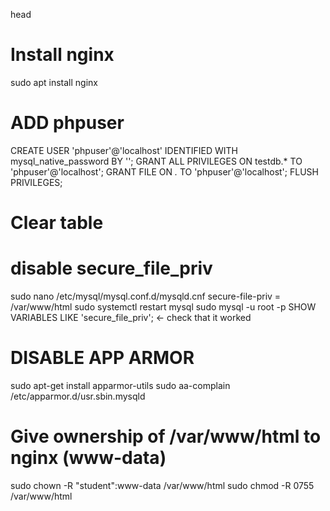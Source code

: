 head
# Install nginx
sudo apt install nginx

# ADD phpuser
CREATE USER 'phpuser'@'localhost' IDENTIFIED WITH mysql_native_password BY '';
GRANT ALL PRIVILEGES ON testdb.* TO 'phpuser'@'localhost';
GRANT FILE ON *.* TO 'phpuser'@'localhost';
FLUSH PRIVILEGES;

# Clear table

# disable secure_file_priv
sudo nano /etc/mysql/mysql.conf.d/mysqld.cnf
secure-file-priv = /var/www/html
sudo systemctl restart mysql
sudo mysql -u root -p
SHOW VARIABLES LIKE 'secure_file_priv'; <- check that it worked

# DISABLE APP ARMOR
sudo apt-get install apparmor-utils
sudo aa-complain /etc/apparmor.d/usr.sbin.mysqld

# Give ownership of /var/www/html to nginx (www-data)
sudo chown -R "student":www-data /var/www/html
sudo chmod -R 0755 /var/www/html
